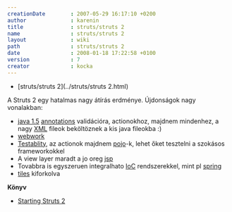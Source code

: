 ```yaml
---
creationDate        : 2007-05-29 16:17:10 +0200 
author              : karenin 
title               : struts/struts 2 
name                : struts/struts 2 
layout              : wiki 
path                : struts/struts 2 
date                : 2008-01-18 17:22:58 +0100 
version             : 7 
creator             : kocka 
---
```


-   [struts/struts 2](../struts/struts 2.html)



A Struts 2 egy hatalmas nagy átírás erdménye. Újdonságok nagy vonalakban:

*   [java 1.5](../java%201.5.html) [annotations](../annotations.html) validációra, actionokhoz, majdnem mindenhez, a nagy [XML](../XML.html) fileok beköltöznek a kis java fileokba :)
*   [webwork](../WebWork.html)
*   [Testablity](../Missing.html), az actionok majdnem [pojo](../pojo.html)-k, lehet őket tesztelni a szokásos frameworkokkel
*   A view layer maradt a jo oreg [jsp](../JSP.html)
*   Tovabbra is egyszeruen integralhato [IoC](../ioc.html) rendszerekkel, mint pl [spring](../spring.html)
*   [tiles](../tiles.html) kiforkolva

__Könyv__

*   [Starting Struts 2](http://www.infoq.com/minibooks/starting-struts2)


